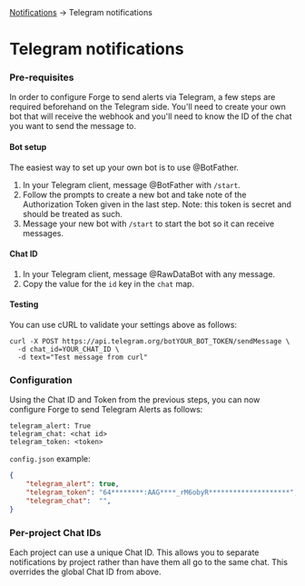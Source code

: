 <div class="breadcrumbs">
    <a href="/administration-guide/notifications">Notifications</a>
    → Telegram notifications
</div>

# Telegram notifications

### Pre-requisites

In order to configure Forge to send alerts via Telegram, a few steps are required beforehand on the Telegram side.  You'll need to create your own bot that will receive the webhook and you'll need to know the ID of the chat you want to send the message to.

#### Bot setup

The easiest way to set up your own bot is to use @BotFather.

1. In your Telegram client, message @BotFather with `/start`.
1. Follow the prompts to create a new bot and take note of the Authorization Token given in the last step.  Note: this token is secret and should be treated as such.
1. Message your new bot with `/start` to start the bot so it can receive messages.

#### Chat ID

1. In your Telegram client, message @RawDataBot with any message.
1.  Copy the value for the `id` key in the `chat` map.

#### Testing

You can use cURL to validate your settings above as follows:

```
curl -X POST https://api.telegram.org/botYOUR_BOT_TOKEN/sendMessage \
  -d chat_id=YOUR_CHAT_ID \
  -d text="Test message from curl"
```

### Configuration

Using the Chat ID and Token from the previous steps, you can now configure Forge to send Telegram Alerts as follows:

```
telegram_alert: True
telegram_chat: <chat id>
telegram_token: <token>
```

`config.json` example:

```json
{
    "telegram_alert": true,
    "telegram_token": "64********:AAG****_rM6obyR********************",
    "telegram_chat":  "",
}
```


### Per-project Chat IDs

Each project can use a unique Chat ID.  This allows you to separate notifications by project rather than have them all go to the same chat. This overrides the global Chat ID from above.
